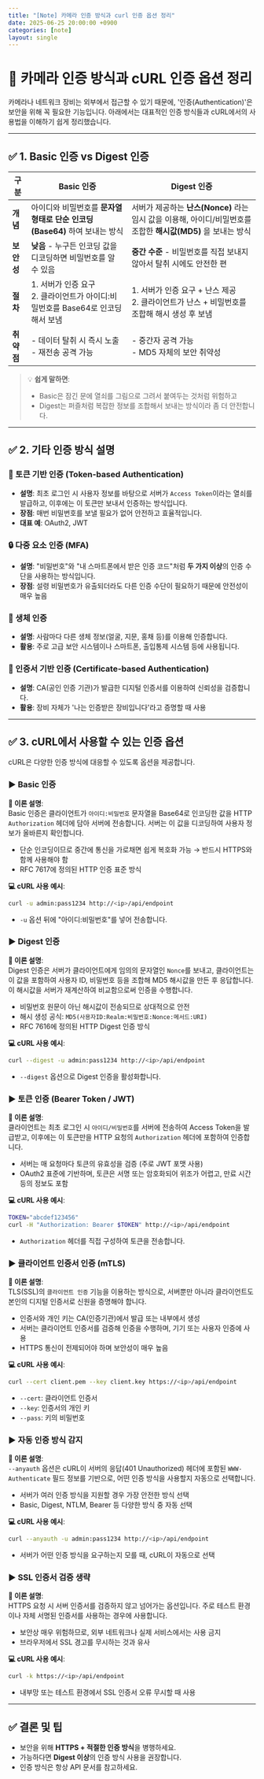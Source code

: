 ```yaml
---
title: "[Note] 카메라 인증 방식과 curl 인증 옵션 정리"
date: 2025-06-25 20:00:00 +0900
categories: [note]
layout: single
---
```


# 📸 카메라 인증 방식과 cURL 인증 옵션 정리

카메라나 네트워크 장비는 외부에서 접근할 수 있기 때문에, '인증(Authentication)'은 보안을 위해 꼭 필요한 기능입니다. 아래에서는 대표적인 인증 방식들과 cURL에서의 사용법을 이해하기 쉽게 정리했습니다.

---

## ✅ 1. Basic 인증 vs Digest 인증

| 구분 | Basic 인증 | Digest 인증 |
|------|------------|-------------|
| **개념** | 아이디와 비밀번호를 **문자열 형태로 단순 인코딩(Base64)** 하여 보내는 방식 | 서버가 제공하는 **난스(Nonce)** 라는 임시 값을 이용해, 아이디/비밀번호를 조합한 **해시값(MD5)** 을 보내는 방식 |
| **보안성** | **낮음** - 누구든 인코딩 값을 디코딩하면 비밀번호를 알 수 있음 | **중간 수준** - 비밀번호를 직접 보내지 않아서 탈취 시에도 안전한 편 |
| **절차** | 1. 서버가 인증 요구<br>2. 클라이언트가 아이디:비밀번호를 Base64로 인코딩해서 보냄 | 1. 서버가 인증 요구 + 난스 제공<br>2. 클라이언트가 난스 + 비밀번호를 조합해 해시 생성 후 보냄 |
| **취약점** | - 데이터 탈취 시 즉시 노출<br>- 재전송 공격 가능 | - 중간자 공격 가능<br>- MD5 자체의 보안 취약성 |

> 💡 **쉽게 말하면**:  
> - Basic은 잠긴 문에 열쇠를 그림으로 그려서 붙여두는 것처럼 위험하고  
> - Digest는 퍼즐처럼 복잡한 정보를 조합해서 보내는 방식이라 좀 더 안전합니다.

---

## ✅ 2. 기타 인증 방식 설명

### 🔐 토큰 기반 인증 (Token-based Authentication)
- **설명**: 최초 로그인 시 사용자 정보를 바탕으로 서버가 `Access Token`이라는 열쇠를 발급하고, 이후에는 이 토큰만 보내서 인증하는 방식입니다.
- **장점**: 매번 비밀번호를 보낼 필요가 없어 안전하고 효율적입니다.
- **대표 예**: OAuth2, JWT

### 🔒 다중 요소 인증 (MFA)
- **설명**: "비밀번호"와 "내 스마트폰에서 받은 인증 코드"처럼 **두 가지 이상**의 인증 수단을 사용하는 방식입니다.
- **장점**: 설령 비밀번호가 유출되더라도 다른 인증 수단이 필요하기 때문에 안전성이 매우 높음

### 🧬 생체 인증
- **설명**: 사람마다 다른 생체 정보(얼굴, 지문, 홍채 등)를 이용해 인증합니다.
- **활용**: 주로 고급 보안 시스템이나 스마트폰, 출입통제 시스템 등에 사용됩니다.

### 📜 인증서 기반 인증 (Certificate-based Authentication)
- **설명**: CA(공인 인증 기관)가 발급한 디지털 인증서를 이용하여 신뢰성을 검증합니다.
- **활용**: 장비 자체가 '나는 인증받은 장비입니다'라고 증명할 때 사용

---

## ✅ 3. cURL에서 사용할 수 있는 인증 옵션

cURL은 다양한 인증 방식에 대응할 수 있도록 옵션을 제공합니다.

### ▶️ Basic 인증  
**📘 이론 설명**:  
Basic 인증은 클라이언트가 `아이디:비밀번호` 문자열을 Base64로 인코딩한 값을 HTTP `Authorization` 헤더에 담아 서버에 전송합니다. 서버는 이 값을 디코딩하여 사용자 정보가 올바른지 확인합니다.  

- 단순 인코딩이므로 중간에 통신을 가로채면 쉽게 복호화 가능 → 반드시 HTTPS와 함께 사용해야 함
- RFC 7617에 정의된 HTTP 인증 표준 방식

**💻 cURL 사용 예시**:
```bash
curl -u admin:pass1234 http://<ip>/api/endpoint
```
- `-u` 옵션 뒤에 "아이디:비밀번호"를 넣어 전송합니다.

### ▶️ Digest 인증  
**📘 이론 설명**:  
Digest 인증은 서버가 클라이언트에게 임의의 문자열인 `Nonce`를 보내고, 클라이언트는 이 값을 포함하여 사용자 ID, 비밀번호 등을 조합해 MD5 해시값을 만든 후 응답합니다. 이 해시값을 서버가 재계산하여 비교함으로써 인증을 수행합니다.  

- 비밀번호 원문이 아닌 해시값이 전송되므로 상대적으로 안전  
- 해시 생성 공식: `MD5(사용자ID:Realm:비밀번호:Nonce:메서드:URI)`  
- RFC 7616에 정의된 HTTP Digest 인증 방식

**💻 cURL 사용 예시**:
```bash
curl --digest -u admin:pass1234 http://<ip>/api/endpoint
```
- `--digest` 옵션으로 Digest 인증을 활성화합니다.

### ▶️ 토큰 인증 (Bearer Token / JWT)  
**📘 이론 설명**:  
클라이언트는 최초 로그인 시 `아이디/비밀번호`를 서버에 전송하여 Access Token을 발급받고, 이후에는 이 토큰만을 HTTP 요청의 `Authorization` 헤더에 포함하여 인증합니다.  

- 서버는 매 요청마다 토큰의 유효성을 검증 (주로 JWT 포맷 사용)  
- OAuth2 표준에 기반하며, 토큰은 서명 또는 암호화되어 위조가 어렵고, 만료 시간 등의 정보도 포함  

**💻 cURL 사용 예시**:
```bash
TOKEN="abcdef123456"
curl -H "Authorization: Bearer $TOKEN" http://<ip>/api/endpoint
```
- `Authorization` 헤더를 직접 구성하여 토큰을 전송합니다.

### ▶️ 클라이언트 인증서 인증 (mTLS)  
**📘 이론 설명**:  
TLS(SSL)의 `클라이언트 인증` 기능을 이용하는 방식으로, 서버뿐만 아니라 클라이언트도 본인의 디지털 인증서로 신원을 증명해야 합니다.  

- 인증서와 개인 키는 CA(인증기관)에서 발급 또는 내부에서 생성  
- 서버는 클라이언트 인증서를 검증해 인증을 수행하며, 기기 또는 사용자 인증에 사용  
- HTTPS 통신이 전제되어야 하며 보안성이 매우 높음

**💻 cURL 사용 예시**:
```bash
curl --cert client.pem --key client.key https://<ip>/api/endpoint
```
- `--cert`: 클라이언트 인증서  
- `--key`: 인증서의 개인 키  
- `--pass`: 키의 비밀번호

### ▶️ 자동 인증 방식 감지  
**📘 이론 설명**:  
`--anyauth` 옵션은 cURL이 서버의 응답(401 Unauthorized) 헤더에 포함된 `WWW-Authenticate` 필드 정보를 기반으로, 어떤 인증 방식을 사용할지 자동으로 선택합니다.  

- 서버가 여러 인증 방식을 지원할 경우 가장 안전한 방식 선택  
- Basic, Digest, NTLM, Bearer 등 다양한 방식 중 자동 선택

**💻 cURL 사용 예시**:
```bash
curl --anyauth -u admin:pass1234 http://<ip>/api/endpoint
```
- 서버가 어떤 인증 방식을 요구하는지 모를 때, cURL이 자동으로 선택

### ▶️ SSL 인증서 검증 생략  
**📘 이론 설명**:  
HTTPS 요청 시 서버 인증서를 검증하지 않고 넘어가는 옵션입니다. 주로 테스트 환경이나 자체 서명된 인증서를 사용하는 경우에 사용합니다.  

- 보안상 매우 위험하므로, 외부 네트워크나 실제 서비스에서는 사용 금지  
- 브라우저에서 SSL 경고를 무시하는 것과 유사

**💻 cURL 사용 예시**:
```bash
curl -k https://<ip>/api/endpoint
```
- 내부망 또는 테스트 환경에서 SSL 인증서 오류 무시할 때 사용

---

## ✅ 결론 및 팁

- 보안을 위해 **HTTPS + 적절한 인증 방식**을 병행하세요.
- 가능하다면 **Digest 이상**의 인증 방식 사용을 권장합니다.
- 인증 방식은 항상 API 문서를 참고하세요.

